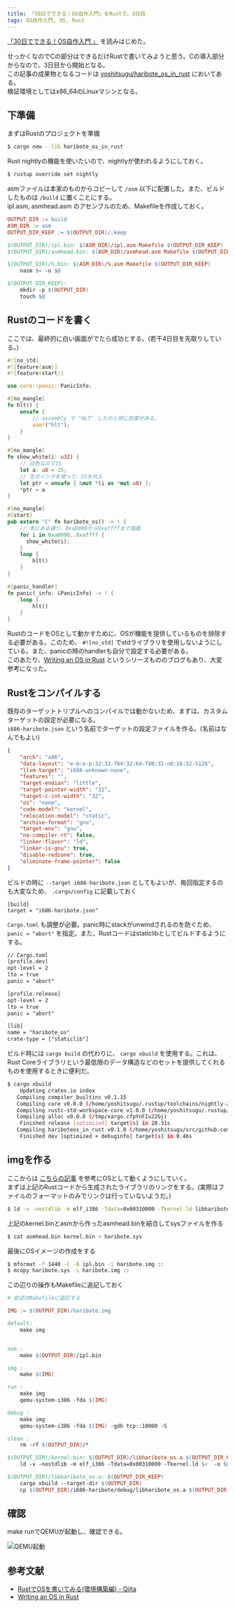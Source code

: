 ```yaml
---
title: 「30日でできる！OS自作入門」をRustで。3日目
tags: OS自作入門, OS, Rust
---
```


[「30日でできる！OS自作入門 」](https://book.mynavi.jp/supportsite/detail/4839919844.html) を読みはじめた。
<!--more-->
せっかくなのでCの部分はできるだけRustで書いてみようと思う。Cの導入部分からなので、3日目から開始となる。  
この記事の成果物となるコードは [yoshitsugu/haribote_os_in_rust](https://github.com/yoshitsugu/hariboteos_in_rust/tree/day3) においてある。  
検証環境としてはx86_64のLinuxマシンとなる。

## 下準備
まずはRustのプロジェクトを準備

```bash
$ cargo new --lib haribote_os_in_rust
```

Rust nightlyの機能を使いたいので、nightlyが使われるようにしておく。

```bash
$ rustup override set nightly
```

asmファイルは本家のものからコピーして `/asm` 以下に配置した。また、ビルドしたものは `/build` に置くことにする。  
ipl.asm, asmhead.asm のアセンブルのため、Makefileを作成しておく。

```Makefile
OUTPUT_DIR := build
ASM_DIR := asm
OUTPUT_DIR_KEEP := $(OUTPUT_DIR)/.keep

$(OUTPUT_DIR)/ipl.bin: $(ASM_DIR)/ipl.asm Makefile $(OUTPUT_DIR_KEEP)
$(OUTPUT_DIR)/asmhead.bin: $(ASM_DIR)/asmhead.asm Makefile $(OUTPUT_DIR_KEEP)

$(OUTPUT_DIR)/%.bin: $(ASM_DIR)/%.asm Makefile $(OUTPUT_DIR_KEEP)
	nasm $< -o $@

$(OUTPUT_DIR_KEEP):
	mkdir -p $(OUTPUT_DIR)
	touch $@
```

## Rustのコードを書く
ここでは、最終的に白い画面がでたら成功とする。(若干4日目を先取りしている。)

```lib.rs
#![no_std]
#![feature(asm)]
#![feature(start)]

use core::panic::PanicInfo;

#[no_mangle]
fn hlt() {
    unsafe {
        // assembly で "HLT" したのと同じ効果がある。
        asm!("hlt");
    }
}

#[no_mangle]
fn show_white(i: u32) {
    // 白色なので15
    let a: u8 = 15;
    // 生ポインタを使って、15を代入
    let ptr = unsafe { &mut *(i as *mut u8) };
    *ptr = a 
}

#[no_mangle]
#[start]
pub extern "C" fn haribote_os() -> ! {
    // 本にある通り、0xa0000から0xaffffまで描画
    for i in 0xa0000..0xaffff {
      show_white(i);
    }
    loop {
        hlt()
    }
}

#[panic_handler]
fn panic(_info: &PanicInfo) -> ! {
    loop {
        hlt()
    }
}
```

RustのコードをOSとして動かすために、OSが機能を提供しているものを排除する必要がある。このため、 `#![no_std]` でstdライブラリを使用しないようにしている。また、panicの時のhandlerも自分で設定する必要がある。  
このあたり、[Writing an OS in Rust](https://os.phil-opp.com/) というシリーズもののブログもあり、大変参考になった。

## Rustをコンパイルする

既存のターゲットトリプルへのコンパイルでは動かないため、まずは、カスタムターゲットの設定が必要になる。  
`i686-haribote.json` という名前でターゲットの設定ファイルを作る。(名前はなんでもよい)

```json
{
    "arch": "x86",
    "data-layout": "e-m:e-p:32:32-f64:32:64-f80:32-n8:16:32-S128",
    "llvm-target": "i686-unknown-none",
    "features": "",
    "target-endian": "little",
    "target-pointer-width": "32",
    "target-c-int-width": "32",
    "os": "none",
    "code-model": "kernel",
    "relocation-model": "static",
    "archive-format": "gnu",
    "target-env": "gnu",
    "no-compiler-rt": false,
    "linker-flavor": "ld",
    "linker-is-gnu": true,
    "disable-redzone": true,
    "eliminate-frame-pointer": false
}
```

ビルドの時に `--target i686-haribote.json` としてもよいが、毎回指定するのも大変なため、 `.cargo/config` に記載しておく

<div class="sourceCode">
<pre class="sourceCode"><code class="sourceCode">[build]
target = "i686-haribote.json"
</code></pre>
</div>

`Cargo.toml` も調整が必要。panic時にstackがunwindされるのを防ぐため、 `panic = "abort"` を指定。また、Rustコードはstaticlibとしてビルドするようにする。

```default
// Cargo.toml
[profile.dev]
opt-level = 2
lto = true
panic = "abort"

[profile.release]
opt-level = 2
lto = true
panic = "abort"

[lib]
name = "haribote_os"
crate-type = ["staticlib"]
```

ビルド時には `cargo build` の代わりに、 `cargo xbuild` を使用する。これは、 Rust Coreライブラリという最低限のデータ構造などのセットを提供してくれるものを使用するときに便利だ。

```bash
$ cargo xbuild
    Updating crates.io index
   Compiling compiler_builtins v0.1.15
   Compiling core v0.0.0 (/home/yoshitsugu/.rustup/toolchains/nightly-2019-05-22-x86_64-unknown-linux-gnu/lib/rustlib/src/rust/src/libcore)
   Compiling rustc-std-workspace-core v1.0.0 (/home/yoshitsugu/.rustup/toolchains/nightly-2019-05-22-x86_64-unknown-linux-gnu/lib/rustlib/src/rust/src/tools/rustc-std-workspace-core)
   Compiling alloc v0.0.0 (/tmp/xargo.cfpYnFIu22Gj)
    Finished release [optimized] target(s) in 28.31s
   Compiling hariboteos_in_rust v0.1.0 (/home/yoshitsugu/src/github.com/yoshitsugu/hariboteos_in_rust)
    Finished dev [optimized + debuginfo] target(s) in 0.46s
```

## imgを作る

ここからは [こちらの記事](https://qiita.com/kotetuco/items/54af67d5663013ad0db7) を参考にOSとして動くようにしていく。  
まずは上記のRustコードから生成されたライブラリのリンクをする。(実際はファイルのフォーマットのみでリンクは行っていないようだ。)

```bash
$ ld -v -nostdlib -m elf_i386 -Tdata=0x00310000 -Tkernel.ld libharibote_os.a -o kernel.bin
```

上記のkernel.binとasmから作ったasmhead.binを結合してsysファイルを作る

```bash
$ cat asmhead.bin kernel.bin > haribote.sys
```

最後にOSイメージの作成をする

```bash
$ mformat -f 1440 -C -B ipl.bin -i haribote.img ::
$ mcopy haribote.sys -i haribote.img ::
```

この辺りの操作もMakefileに追記しておく

```Makefile
# 前述のMakefileに追記する

IMG := $(OUTPUT_DIR)/haribote.img

default:
	make img


asm :
	make $(OUTPUT_DIR)/ipl.bin

img :
	make $(IMG)

run :
	make img
	qemu-system-i386 -fda $(IMG)

debug :
	make img
	qemu-system-i386 -fda $(IMG) -gdb tcp::10000 -S

clean :
	rm -rf $(OUTPUT_DIR)/*

$(OUTPUT_DIR)/kernel.bin: $(OUTPUT_DIR)/libharibote_os.a $(OUTPUT_DIR_KEEP)
	ld -v -nostdlib -m elf_i386 -Tdata=0x00310000 -Tkernel.ld $<  -o $@

$(OUTPUT_DIR)/libharibote_os.a: $(OUTPUT_DIR_KEEP)
	cargo xbuild --target-dir $(OUTPUT_DIR)
	cp $(OUTPUT_DIR)/i686-haribote/debug/libharibote_os.a $(OUTPUT_DIR)/
```

## 確認
make runでQEMUが起動し、確認できる。

<img src="/images/20190604_day3_qemu.png" class="blog-img img-responsive" alt="QEMU起動" title="QEMU" />

## 参考文献
- [RustでOSを書いてみる(環境構築編) - Qiita](https://qiita.com/kotetuco/items/54af67d5663013ad0db7)
- [Writing an OS in Rust](https://os.phil-opp.com/)
